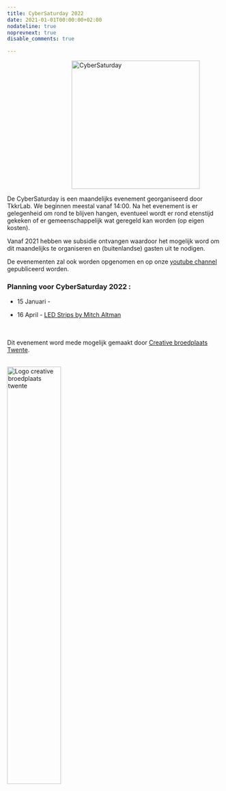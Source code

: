 ```yaml
---
title: CyberSaturday 2022
date: 2021-01-01T00:00:00+02:00
nodateline: true
noprevnext: true
disable_comments: true

---
```

<img alt="CyberSaturday" src="/images/cyber_saturday.png" width="300px" height="300px" style="margin: 0 30%;">


De CyberSaturday is een maandelijks evenement georganiseerd door TkkrLab. We beginnen meestal vanaf 14:00. Na het evenement is er gelegenheid om rond te blijven hangen, eventueel wordt er rond etenstijd gekeken of er gemeenschappelijk wat geregeld kan worden (op eigen kosten).

Vanaf 2021 hebben we subsidie ontvangen waardoor het mogelijk word om dit maandelijks te organiseren en (buitenlandse) gasten uit te nodigen. 

De evenementen zal ook worden opgenomen en op onze [youtube channel](https://www.youtube.com/user/TkkrLab) gepubliceerd worden.


### Planning voor CyberSaturday 2022 :

* 15 Januari - []()

* 16 April - [LED Strips by Mitch Altman](/cybersaturdays/2022_04_16_ledstrips_mitch_altman/)


<br /><br />
Dit evenement word mede mogelijk gemaakt door [Creative broedplaats Twente](http://www.creatievebroedplaatsentwente.nl/).
<br /><br />

<img width=50% src="/images/Logo-Creatieve-Broedplaatsen-Twente.jpg"  alt="Logo creative broedplaats twente">